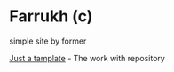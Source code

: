 # Farrukh (c)
simple site by former

[Just a tamplate](https://andrew-cosmos.github.io/by_tepmlate "The site done by template") - The work with repository
